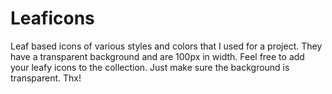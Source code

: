 # Leaficons
Leaf based icons of various styles and colors that I used for a project. They have a transparent background and are 100px in width. Feel free to add your leafy icons to the collection. Just make sure the background is transparent. Thx!
